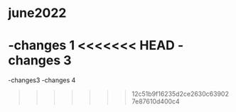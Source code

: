 # june2022

-changes 1
<<<<<<< HEAD
-changes 3
=======

-changes3
-changes 4






>>>>>>> 12c51b9f16235d2ce2630c639027e87610d400c4
